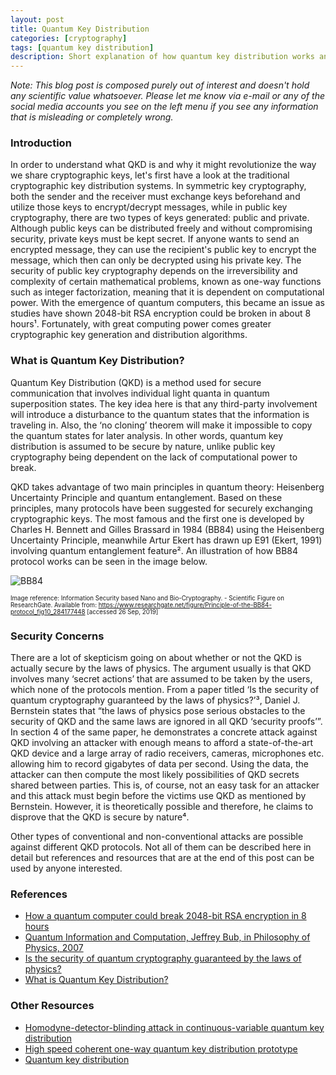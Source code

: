 ```yaml
---
layout: post
title: Quantum Key Distribution
categories: [cryptography]
tags: [quantum key distribution]
description: Short explanation of how quantum key distribution works and security concerns related to it
---
```


*Note: This blog post is composed purely out of interest and doesn't hold any scientific value whatsoever. Please let me know via e-mail or any of the social media accounts you see on the left menu if you see any information that is misleading or completely wrong.*

### Introduction

In order to understand what QKD is and why it might revolutionize the way we share cryptographic keys, let's first have a look at the traditional cryptographic key distribution systems. In symmetric key cryptography, both the sender and the receiver must exchange keys beforehand and utilize those keys to encrypt/decrypt messages, while in public key cryptography, there are two types of keys generated: public and private. Although public keys can be distributed freely and without compromising security, private keys must be kept secret. If anyone wants to send an encrypted message, they can use the recipient's public key to encrypt the message, which then can only be decrypted using his private key. The security of public key cryptography depends on the irreversibility and complexity of certain mathematical problems, known as one-way functions such as integer factorization, meaning that it is dependent on computational power. With the emergence of quantum computers, this became an issue as studies have shown 2048-bit RSA encryption could be broken in about 8 hours¹. Fortunately, with great computing power comes greater cryptographic key generation and distribution algorithms.

### What is Quantum Key Distribution?

Quantum Key Distribution (QKD) is a method used for secure communication that involves individual light quanta in quantum superposition states. The key idea here is that any third-party involvement will introduce a disturbance to the quantum states that the information is traveling in. Also, the ‘no cloning’ theorem will make it impossible to copy the quantum states for later analysis. In other words, quantum key distribution is assumed to be secure by nature, unlike public key cryptography being dependent on the lack of computational power to break.

QKD takes advantage of two main principles in quantum theory: Heisenberg Uncertainty Principle and quantum entanglement. Based on these principles, many protocols have been suggested for securely exchanging cryptographic keys. The most famous and the first one is developed by Charles H. Bennett and Gilles Brassard in 1984 (BB84) using the Heisenberg Uncertainty Principle, meanwhile Artur Ekert has drawn up E91 (Ekert, 1991) involving quantum entanglement feature². An illustration of how BB84 protocol works can be seen in the image below.

![BB84](https://www.researchgate.net/profile/Nadia_Al-Saidi/publication/284177448/figure/fig10/AS:297555083710467@1447954068545/Principle-of-the-BB84-protocol.png)

<sub><sup>Image reference: Information Security based Nano and Bio-Cryptography. - Scientific Figure on ResearchGate. Available from: https://www.researchgate.net/figure/Principle-of-the-BB84-protocol_fig10_284177448 [accessed 26 Sep, 2019]<sup><sub>


### Security Concerns

There are a lot of skepticism going on about whether or not the QKD is actually secure by the laws of physics. The argument usually is that QKD involves many ‘secret actions’ that are assumed to be taken by the users, which none of the protocols mention. From a paper titled ‘Is the security of quantum cryptography guaranteed by the laws of physics?’³, Daniel J. Bernstein states that “the laws of physics pose serious obstacles to the security of QKD and the same laws are ignored in all QKD ‘security proofs’”. In section 4 of the same paper, he demonstrates a concrete attack against QKD involving an attacker with enough means to afford a state-of-the-art QKD device and a large array of radio receivers, cameras, microphones etc. allowing him to record gigabytes of data per second. Using the data, the attacker can then compute the most likely possibilities of QKD secrets shared between parties. This is, of course, not an easy task for an attacker and this attack must begin before the victims use QKD as mentioned by Bernstein. However, it is theoretically possible and therefore, he claims to disprove that the QKD is secure by nature⁴.

Other types of conventional and non-conventional attacks are possible against different QKD protocols. Not all of them can be described here in detail but references and resources that are at the end of this post can be used by anyone interested.

### References

* [How a quantum computer could break 2048-bit RSA encryption in 8 hours](https://www.technologyreview.com/s/613596/how-a-quantum-computer-could-break-2048-bit-rsa-encryption-in-8-hours/)
* [Quantum Information and Computation, Jeffrey Bub, in Philosophy of Physics, 2007](https://www.elsevier.com/books/philosophy-of-physics/butterfield/978-0-444-51560-5)
* [Is the security of quantum cryptography guaranteed by the laws of physics?](https://arxiv.org/pdf/1803.04520.pdf)
* [What is Quantum Key Distribution?](https://www.quintessencelabs.com/wp-content/uploads/2015/08/CSA-What-is-Quantum-Key-Distribution-QKD-1.pdf)

### Other Resources

* [Homodyne-detector-blinding attack in continuous-variable quantum key distribution](https://arxiv.org/pdf/1805.01620.pdf)
* [High speed coherent one-way quantum key distribution prototype](https://arxiv.org/pdf/0809.5264.pdf)
* [Quantum key distribution](https://quantiki.org/wiki/quantum-key-distribution)
